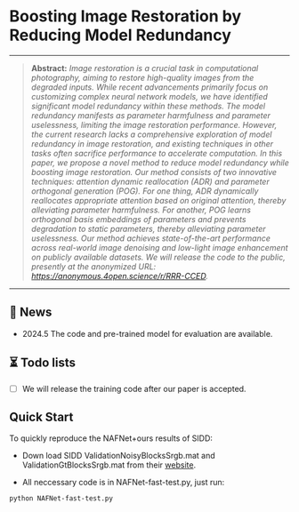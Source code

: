 # Boosting Image Restoration by Reducing Model Redundancy

<hr />

>**Abstract:** *Image restoration is a crucial task in computational photography, aiming to restore high-quality images from the degraded inputs. While recent advancements primarily focus on customizing complex neural network models, we have identified significant model redundancy within these methods. The model redundancy manifests as parameter harmfulness and parameter uselessness, limiting the image restoration performance. However, the current research lacks a comprehensive exploration of model redundancy in image restoration, and existing techniques in other tasks often sacrifice performance to accelerate computation. In this paper, we propose a novel method to reduce model redundancy while boosting image restoration. Our method consists of two innovative techniques: attention dynamic reallocation (ADR) and parameter orthogonal generation (POG). For one thing, ADR dynamically reallocates appropriate attention based on original attention, thereby alleviating parameter harmfulness. For another, POG learns orthogonal basis embeddings of parameters and prevents degradation to static parameters, thereby alleviating parameter uselessness. Our method achieves state-of-the-art performance across real-world image denoising and low-light image enhancement on publicly available datasets. We will release the code to the public, presently at the anonymized URL: https://anonymous.4open.science/r/RRR-CCED.*
<hr />

## 🚀 News

- 2024.5 The code and pre-trained model for evaluation are available.


## ⏳ Todo lists

- [ ] We will release the training code after our paper is accepted.


## Quick Start

To quickly reproduce the NAFNet+ours results of SIDD:

- Down load SIDD ValidationNoisyBlocksSrgb.mat and ValidationGtBlocksSrgb.mat from their [website](https://abdokamel.github.io/sidd/).

- All neccessary code is in NAFNet-fast-test.py, just run:
```
python NAFNet-fast-test.py
```

